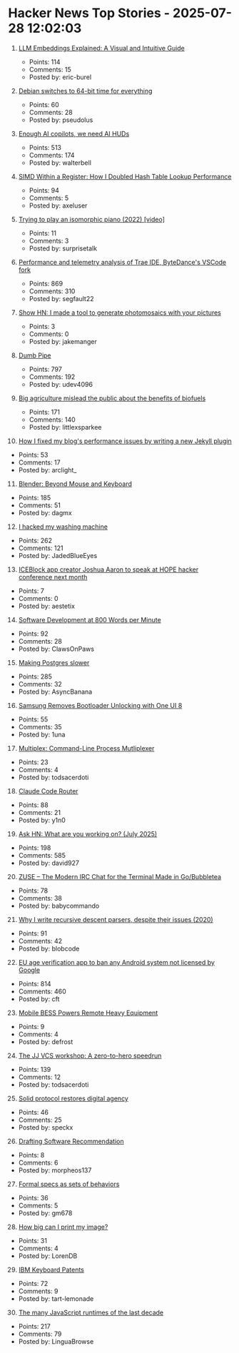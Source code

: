 # Hacker News Top Stories - 2025-07-28 12:02:03

1. [LLM Embeddings Explained: A Visual and Intuitive Guide](https://huggingface.co/spaces/hesamation/primer-llm-embedding)
   - Points: 114
   - Comments: 15
   - Posted by: eric-burel

2. [Debian switches to 64-bit time for everything](https://www.theregister.com/2025/07/25/y2k38_bug_debian/)
   - Points: 60
   - Comments: 28
   - Posted by: pseudolus

3. [Enough AI copilots, we need AI HUDs](https://www.geoffreylitt.com/2025/07/27/enough-ai-copilots-we-need-ai-huds)
   - Points: 513
   - Comments: 174
   - Posted by: walterbell

4. [SIMD Within a Register: How I Doubled Hash Table Lookup Performance](https://maltsev.space/blog/012-simd-within-a-register-how-i-doubled-hash-table-lookup-performance)
   - Points: 94
   - Comments: 5
   - Posted by: axeluser

5. [Trying to play an isomorphic piano (2022) [video]](https://www.youtube.com/watch?v=j4itL174C-4)
   - Points: 11
   - Comments: 3
   - Posted by: surprisetalk

6. [Performance and telemetry analysis of Trae IDE, ByteDance's VSCode fork](https://github.com/segmentationf4u1t/trae_telemetry_research)
   - Points: 869
   - Comments: 310
   - Posted by: segfault22

7. [Show HN: I made a tool to generate photomosaics with your pictures](https://pictiler.com)
   - Points: 3
   - Comments: 0
   - Posted by: jakemanger

8. [Dumb Pipe](https://www.dumbpipe.dev/)
   - Points: 797
   - Comments: 192
   - Posted by: udev4096

9. [Big agriculture mislead the public about the benefits of biofuels](https://lithub.com/how-big-agriculture-mislead-the-public-about-the-benefits-of-biofuels/)
   - Points: 171
   - Comments: 140
   - Posted by: littlexsparkee

10. [How I fixed my blog's performance issues by writing a new Jekyll plugin](https://arclight.run/how-i-fixed-my-blogs-performance-issues-by-writing-a-new-jekyll-plugin-jekyll-skyhook/)
   - Points: 53
   - Comments: 17
   - Posted by: arclight_

11. [Blender: Beyond Mouse and Keyboard](https://code.blender.org/2025/07/beyond-mouse-keyboard/)
   - Points: 185
   - Comments: 51
   - Posted by: dagmx

12. [I hacked my washing machine](https://nexy.blog/2025/07/27/how-i-hacked-my-washing-machine/)
   - Points: 262
   - Comments: 121
   - Posted by: JadedBlueEyes

13. [ICEBlock app creator Joshua Aaron to speak at HOPE hacker conference next month](https://hope.net/talks.html#iceblock)
   - Points: 7
   - Comments: 0
   - Posted by: aestetix

14. [Software Development at 800 Words per Minute](https://neurrone.com/posts/software-development-at-800-wpm/)
   - Points: 92
   - Comments: 28
   - Posted by: ClawsOnPaws

15. [Making Postgres slower](https://byteofdev.com/posts/making-postgres-slow/)
   - Points: 285
   - Comments: 32
   - Posted by: AsyncBanana

16. [Samsung Removes Bootloader Unlocking with One UI 8](https://sammyguru.com/breaking-samsung-removes-bootloader-unlocking-with-one-ui-8/)
   - Points: 55
   - Comments: 35
   - Posted by: 1una

17. [Multiplex: Command-Line Process Mutliplexer](https://github.com/sebastien/multiplex)
   - Points: 23
   - Comments: 4
   - Posted by: todsacerdoti

18. [Claude Code Router](https://github.com/musistudio/claude-code-router)
   - Points: 88
   - Comments: 21
   - Posted by: y1n0

19. [Ask HN: What are you working on? (July 2025)](undefined)
   - Points: 198
   - Comments: 585
   - Posted by: david927

20. [ZUSE – The Modern IRC Chat for the Terminal Made in Go/Bubbletea](https://github.com/babycommando/zuse)
   - Points: 78
   - Comments: 38
   - Posted by: babycommando

21. [Why I write recursive descent parsers, despite their issues (2020)](https://utcc.utoronto.ca/~cks/space/blog/programming/WhyRDParsersForMe)
   - Points: 91
   - Comments: 42
   - Posted by: blobcode

22. [EU age verification app to ban any Android system not licensed by Google](https://www.reddit.com/r/degoogle/s/YxmPgFes8a)
   - Points: 814
   - Comments: 460
   - Posted by: cft

23. [Mobile BESS Powers Remote Heavy Equipment](https://spectrum.ieee.org/mobile-bess)
   - Points: 9
   - Comments: 4
   - Posted by: defrost

24. [The JJ VCS workshop: A zero-to-hero speedrun](https://github.com/jkoppel/jj-workshop)
   - Points: 139
   - Comments: 12
   - Posted by: todsacerdoti

25. [Solid protocol restores digital agency](https://www.schneier.com/blog/archives/2025/07/how-solid-protocol-restores-digital-agency.html)
   - Points: 46
   - Comments: 25
   - Posted by: speckx

26. [Drafting Software Recommendation](undefined)
   - Points: 8
   - Comments: 6
   - Posted by: morpheos137

27. [Formal specs as sets of behaviors](https://surfingcomplexity.blog/2025/07/26/formal-specs-as-sets-of-behaviors/)
   - Points: 36
   - Comments: 5
   - Posted by: gm678

28. [How big can I print my image?](https://maurycyz.com/misc/printing/)
   - Points: 31
   - Comments: 4
   - Posted by: LorenDB

29. [IBM Keyboard Patents](https://sharktastica.co.uk/topics/patents)
   - Points: 72
   - Comments: 9
   - Posted by: tart-lemonade

30. [The many JavaScript runtimes of the last decade](https://buttondown.com/whatever_jamie/archive/the-many-many-many-javascript-runtimes-of-the-last-decade/)
   - Points: 217
   - Comments: 79
   - Posted by: LinguaBrowse

